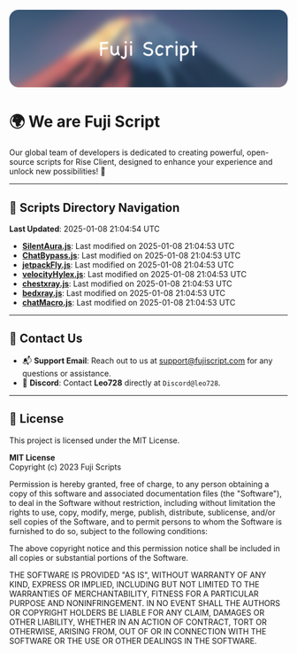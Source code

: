 ![Banner](.github/b.webp)

# 🌍 **We are Fuji Script**

Our global team of developers is dedicated to creating powerful, open-source scripts for Rise Client, designed to enhance your experience and unlock new possibilities! 🌟

---
<!-- SCRIPTS_NAVIGATION_START -->
## 📂 **Scripts Directory Navigation**

**Last Updated**: 2025-01-08 21:04:54 UTC

- **[SilentAura.js](scripts/SilentAura.js)**: Last modified on 2025-01-08 21:04:53 UTC
- **[ChatBypass.js](scripts/ChatBypass.js)**: Last modified on 2025-01-08 21:04:53 UTC
- **[jetpackFly.js](scripts/jetpackFly.js)**: Last modified on 2025-01-08 21:04:53 UTC
- **[velocityHylex.js](scripts/velocityHylex.js)**: Last modified on 2025-01-08 21:04:53 UTC
- **[chestxray.js](scripts/chestxray.js)**: Last modified on 2025-01-08 21:04:53 UTC
- **[bedxray.js](scripts/bedxray.js)**: Last modified on 2025-01-08 21:04:53 UTC
- **[chatMacro.js](scripts/chatMacro.js)**: Last modified on 2025-01-08 21:04:53 UTC

<!-- SCRIPTS_NAVIGATION_END -->

---

## 💬 **Contact Us**  
- 📬 **Support Email**: Reach out to us at [support@fujiscript.com](mailto:support@fujiscript.com) for any questions or assistance.  
- 💬 **Discord**: Contact **Leo728** directly at `Discord@leo728`.

---

## 📜 **License**

This project is licensed under the MIT License.  

**MIT License**  
Copyright (c) 2023 Fuji Scripts  

Permission is hereby granted, free of charge, to any person obtaining a copy of this software and associated documentation files (the "Software"), to deal in the Software without restriction, including without limitation the rights to use, copy, modify, merge, publish, distribute, sublicense, and/or sell copies of the Software, and to permit persons to whom the Software is furnished to do so, subject to the following conditions:  

The above copyright notice and this permission notice shall be included in all copies or substantial portions of the Software.  

THE SOFTWARE IS PROVIDED "AS IS", WITHOUT WARRANTY OF ANY KIND, EXPRESS OR IMPLIED, INCLUDING BUT NOT LIMITED TO THE WARRANTIES OF MERCHANTABILITY, FITNESS FOR A PARTICULAR PURPOSE AND NONINFRINGEMENT. IN NO EVENT SHALL THE AUTHORS OR COPYRIGHT HOLDERS BE LIABLE FOR ANY CLAIM, DAMAGES OR OTHER LIABILITY, WHETHER IN AN ACTION OF CONTRACT, TORT OR OTHERWISE, ARISING FROM, OUT OF OR IN CONNECTION WITH THE SOFTWARE OR THE USE OR OTHER DEALINGS IN THE SOFTWARE.  
